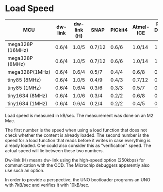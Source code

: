 # Load Speed

| MCU              | dw-link | dw-link (H) | SNAP   | PICkit4 | Atmel-ICE | Power Debug-ger | JTAG-ICE3 | XPLAINED Mini 328P | Uno Boot-loader |
| ---------------- | ------- | ----------- | ------ | ------- | --------- | --------------- | --------- | ------------------ | --------------- |
| mega328P (16MHz) | 0.6/4   | 1.0/5       | 0.7/12 | 0.6/6   | 1.0/14    | 1.0/14          | 0.7/13    | 0.3/3              | 7/10            |
| mega328P (8MHz)  | 0.6/4   | 1.0/5       | 0.7/12 | 0.6/6   | 1.0/14    | 1.0/14          | 0.7/13    |                    |                 |
| mega328P(1MHz)   | 0.6/4   | 0.6/4       | 0.5/7  | 0.4/4   | 0.6/8     | 0.6/8           | 0.4/7     |                    |                 |
| tiny85 (8MHz)    | 0.6/4   | 1.0/5       | 0.4/9  | 0.4/3   | 0.7/12    | 0.7/12          | 0.4/10    |                    |                 |
| tiny85 (1MHz)    | 0.6/4   | 0.6/4       | 0.3/6  | 0.3/3   | 0.5/7     | 0.5/7           | 0.3/6     |                    |                 |
| tiny1634 (8MHz)  | 0.6/4   | 1.0/6       | 0.3/4  | 0.2/2   | 0.6/8     | 0.6/8           | 0.3/7     |                    |                 |
| tiny1634 (1MHz)  | 0.6/4   | 0.6/4       | 0.2/4  | 0.2/2   | 0.4/5     | 0.4/4           | 0.2/4     |                    |                 |

Load speed is measured in kB/sec. The measurement was done on an M2 Mac.

The first number is the speed when using a load function that does not check whether the content is already loaded. The second number is the speed for a load function that reads before it writes in case everything is already loaded. One could also consider this as "verification" speed. The actual speed will lie between these two numbers.

Dw-link (H) means dw-link using the high-speed option (250kbps) for communication with the OCD. The Microchip debuggers apparently also use such an option.

In order to provide a perspective, the UNO bootloader programs an UNO with 7kB/sec and verifies it with 10kB/sec.

